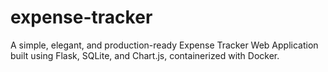 # expense-tracker
A simple, elegant, and production-ready Expense Tracker Web Application built using Flask, SQLite, and Chart.js, containerized with Docker.
